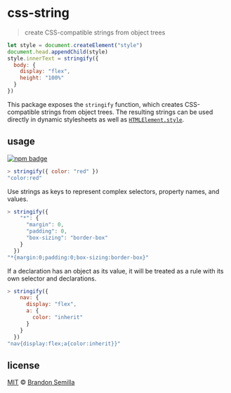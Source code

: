 # css-string
> create CSS-compatible strings from object trees

```js
let style = document.createElement("style")
document.head.appendChild(style)
style.innerText = stringify({
  body: {
    display: "flex",
    height: "100%"
  }
})
```

This package exposes the `stringify` function, which creates CSS-compatible strings from object trees. The resulting strings can be used directly in dynamic stylesheets as well as [`HTMLElement.style`][HTMLElement.style].

## usage
[![npm badge]][npm package]

```js
> stringify({ color: "red" })
"color:red"
```

Use strings as keys to represent complex selectors, property names, and values.

```js
> stringify({
    "*": {
      "margin": 0,
      "padding": 0,
      "box-sizing": "border-box"
    }
  })
"*{margin:0;padding:0;box-sizing:border-box}"
```

If a declaration has an object as its value, it will be treated as a rule with its own selector and declarations.

```js
> stringify({
    nav: {
      display: "flex",
      a: {
        color: "inherit"
      }
    }
  })
"nav{display:flex;a{color:inherit}}"
```

## license
[MIT](https://opensource.org/licenses/MIT) © [Brandon Semilla](https://git.io/semibran)

[npm package]:       https://www.npmjs.com/package/css-string
[npm badge]:         https://nodei.co/npm/css-string.png?mini
[HTMLElement.style]: https://developer.mozilla.org/en-US/docs/Web/API/HTMLElement/style
